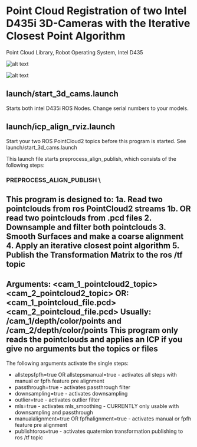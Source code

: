 # Point Cloud Registration of two Intel D435i 3D-Cameras with the Iterative Closest Point Algorithm 
Point Cloud Library, Robot Operating System, Intel D435

![alt text](https://repository-images.githubusercontent.com/215542871/3e9e6c00-24e2-11ea-9a2c-60b583b701e3)

![alt text](https://i.ibb.co/W3w2vqp/4000-3000-max.jpg)


## launch/start_3d_cams.launch
Starts both intel D435i ROS Nodes. Change serial numbers to your models.

## launch/icp_align_rviz.launch
Start your two ROS PointCloud2 topics before this program is started. See launch/start_3d_cams.launch

This launch file starts preprocess_align_publish, which consists of the following steps:

### PREPROCESS_ALIGN_PUBLISH \
This program is designed to:
 1a. Read two pointclouds from ros PointCloud2 streams
 1b. OR read two pointclouds from .pcd files
 2. Downsample and filter both pointclouds
 3. Smooth Surfaces and make a coarse alignment
 4. Apply an iterative closest point algorithm
 5. Publish the Transformation Matrix to the ros /tf topic
 ---------------------------------------------------------
 Arguments: <cam_1_pointcloud2_topic> <cam_2_pointcloud2_topic>
 OR: <cam_1_pointcloud_file.pcd> <cam_2_pointcloud_file.pcd>
 Usually: /cam_1/depth/color/points and /cam_2/depth/color/points
 This program only reads the pointclouds and applies an ICP if you give no arguments but the topics or files
 ---------------------------------------------------------
 The following arguments activate the single steps:
   * allstepsfpfh=true OR allstepsmanual=true    - activates all steps with manual or fpfh feature pre alignment
   * passthrough=true                            - activates passthrough filter
   * downsampling=true                           - activates downsampling
   * outlier=true                                - activates outlier filter
   * mls=true                                    - activates mls_smoothing  - CURRENTLY only usable with downsampling and passthrough
   * manualalignment=true OR fpfhalignment=true  - activates manual or fpfh feature pre alignment
   * publishtoros=true                           - activates quaternion transformation publishing to ros /tf topic
